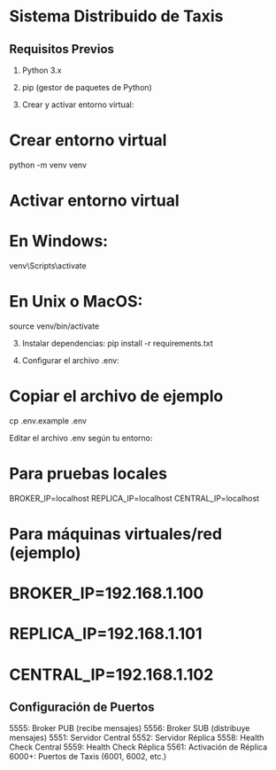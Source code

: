 # Sistema Distribuido de Taxis

## Requisitos Previos

1. Python 3.x
2. pip (gestor de paquetes de Python)

3. Crear y activar entorno virtual:

# Crear entorno virtual

python -m venv venv

# Activar entorno virtual

# En Windows:

venv\Scripts\activate

# En Unix o MacOS:

source venv/bin/activate

3. Instalar dependencias:
   pip install -r requirements.txt

4. Configurar el archivo .env:

# Copiar el archivo de ejemplo

cp .env.example .env

Editar el archivo .env según tu entorno:

# Para pruebas locales

BROKER_IP=localhost
REPLICA_IP=localhost
CENTRAL_IP=localhost

# Para máquinas virtuales/red (ejemplo)

# BROKER_IP=192.168.1.100

# REPLICA_IP=192.168.1.101

# CENTRAL_IP=192.168.1.102



## Configuración de Puertos

5555: Broker PUB (recibe mensajes)
5556: Broker SUB (distribuye mensajes)
5551: Servidor Central
5552: Servidor Réplica
5558: Health Check Central
5559: Health Check Réplica
5561: Activación de Réplica
6000+: Puertos de Taxis (6001, 6002, etc.)